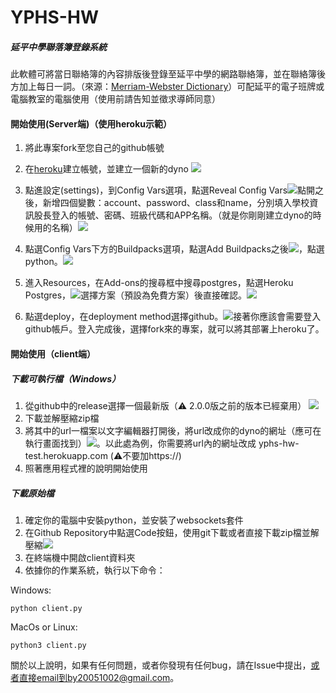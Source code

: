 # YPHS-HW

##### 延平中學聯落簿登錄系統

此軟體可將當日聯絡簿的內容排版後登錄至延平中學的網路聯絡簿，並在聯絡簿後方加上每日一詞。（來源：[Merriam-Webster Dictionary](https://www.merriam-webster.com/)）可配延平的電子班牌或電腦教室的電腦使用（使用前請告知並徵求導師同意）

#### 開始使用(Server端)（使用heroku示範）

1. 將此專案fork至您自己的github帳號
2. 在[heroku](https://dashboard.heroku.com/)建立帳號，並建立一個新的dyno
![](https://i.imgur.com/LPHFY4W.png)

3. 點進設定(settings)，到Config Vars選項，點選Reveal Config Vars![](https://i.imgur.com/t3ERW3I.png)點開之後，新增四個變數：account、password、class和name，分別填入學校資訊股長登入的帳號、密碼、班級代碼和APP名稱。（就是你剛剛建立dyno的時候用的名稱）![](https://i.imgur.com/q9xtX1c.png)

4. 點選Config Vars下方的Buildpacks選項，點選Add Buildpacks之後![](https://i.imgur.com/hkFV75F.png)，點選python。![](https://i.imgur.com/fyA3LXA.png)

5. 進入Resources，在Add-ons的搜尋框中搜尋postgres，點選Heroku Postgres，![](https://i.imgur.com/an36nwW.png)選擇方案（預設為免費方案）後直接確認。![](https://i.imgur.com/FouTTYK.png)

6. 點選deploy，在deployment method選擇github。![](https://i.imgur.com/maFD0SC.png)接著你應該會需要登入github帳戶。登入完成後，選擇fork來的專案，就可以將其部署上heroku了。




#### 開始使用（client端）

##### 下載可執行檔（Windows）

1. 從github中的release選擇一個最新版（:warning: 2.0.0版之前的版本已經棄用）
![](https://i.imgur.com/5Q3gBID.png)
2. 下載並解壓縮zip檔
3. 將其中的url一檔案以文字編輯器打開後，將url改成你的dyno的網址（應可在執行畫面找到）![](https://i.imgur.com/uME19Gs.png)。以此處為例，你需要將url內的網址改成 yphs-hw-test.herokuapp.com (:warning:不要加https://)
4. 照著應用程式裡的說明開始使用

##### 下載原始檔

1. 確定你的電腦中安裝python，並安裝了websockets套件
2. 在Github Repository中點選Code按鈕，使用git下載或者直接下載zip檔並解壓縮![](https://i.imgur.com/xSE1xBE.png)
3.  在終端機中開啟client資料夾
4. 依據你的作業系統，執行以下命令：

Windows:
```bash=
python client.py
```

MacOs or Linux:
```bash=
python3 client.py
```


關於以上說明，如果有任何問題，或者你發現有任何bug，請在Issue中提出，或者直接email到by20051002@gmail.com。

